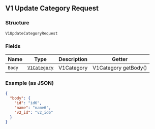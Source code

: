 ## V1 Update Category Request

### Structure

`V1UpdateCategoryRequest`

### Fields

| Name | Type | Description | Getter |
|  --- | --- | --- | --- |
| `Body` | [`V1Category`](/doc/models/v1-category.md) | V1Category | V1Category getBody() |

### Example (as JSON)

```json
{
  "body": {
    "id": "id6",
    "name": "name6",
    "v2_id": "v2_id6"
  }
}
```

